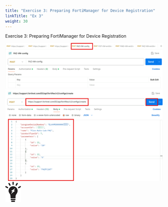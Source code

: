 ```yaml
---
title: "Exercise 3: Preparing FortiManager for Device Registration"
linkTitle: "Ex 3"
weight: 30
---
```


Exercise 3: Preparing FortiManager for Device Registration

![Screenshot](screenshot_084.png)
![Screenshot](screenshot_085.png)
![Screenshot](screenshot_086.png)
